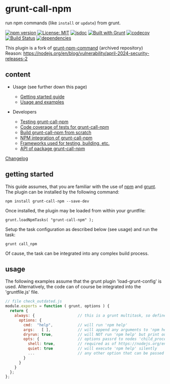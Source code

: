 # grunt-call-npm

run npm commands (like `install` or `update`) from grunt.

[![npm version](https://img.shields.io/npm/v/grunt-call-npm?color=blue)](https://www.npmjs.com/package/grunt-call-npm)
[![License: MIT](https://img.shields.io/badge/License-MIT-blue.svg)](https://opensource.org/licenses/MIT)
[![jsdoc](https://img.shields.io/static/v1?label=jsdoc&message=%20api%20&color=blue)](https://jsdoc.app/)
[![Built with Grunt](https://cdn.gruntjs.com/builtwith.svg)](https://gruntjs.com/)
[![codecov](https://codecov.io/gh/db-developer/grunt-call-npm/branch/master/graph/badge.svg)](https://codecov.io/gh/db-developer/grunt-call-npm)
[![Build Status](https://travis-ci.com/db-developer/grunt-call-npm.svg?branch=master)](https://travis-ci.com/db-developer/grunt-call-npm)
[![dependencies](https://img.shields.io/librariesio/release/npm/grunt-call-npm)](https://libraries.io/)

This plugin is a fork of [grunt-npm-command](https://github.com/unindented/grunt-npm-command) (archived repository)  
Reason: https://nodejs.org/en/blog/vulnerability/april-2024-security-releases-2

## content ##

* Usage (see further down this page)
  * [Getting started guide](#getting-started)
  * [Usage and examples](#usage)

* Developers
  * [Testing grunt-call-npm](docs/grunt.md#testing)
  * [Code coverage of tests for grunt-call-npm](docs/grunt.md#code-coverage)
  * [Build grunt-call-npm from scratch](docs/grunt.md#building)
  * [NPM integration of grunt-call-npm](docs/grunt.md#npm_integration)
  * [Frameworks used for testing, building, etc.](docs/frameworks.md)
  * [API of package grunt-call-npm](docs/api.index.md)

[Changelog](CHANGELOG.md)

## getting started ##

This guide assumes, that you are familiar with the use of
[npm](https://npmjs.com "Homepage of npm") and
[grunt](https://gruntjs.com "Homepage of grunt").  
The plugin can be installed by the following command:

<code>npm install grunt-call-npm --save-dev</code>

Once installed, the plugin may be loaded from within your gruntfile:

<code>grunt.loadNpmTasks( "grunt-call-npm" );</code>

Setup the task configuration as described below (see usage) and run the task:

<code>grunt call_npm</code>

Of cause, the task can be integrated into any complex build process.

## usage ##

The following examples assume that the grunt plugin 'load-grunt-config' is used.
Alternatively, the code can of course be integrated into the 'gruntfile.js' file.  

```javascript
// file check_outdated.js
module.exports = function ( grunt, options ) {
  return {
    always: {                   // this is a grunt multitask, so define a target.
      options: {
        cmd:  "help",           // will run 'npm help'
        args:   [ ],            // will append any arguments to 'npm help'
        dryrun: true,           // will NOT run 'npm help' but print out the 'npm help' command that would have been run
        opts: {                 // options passrd to nodes 'child_process::spawn'
          shell: true,          // required as of https://nodejs.org/en/blog/vulnerability/april-2024-security-releases-2 (default! not required)
          quiet: true           // will execute 'npm help' silently
          ...                   // any other option that can be passed to 'child_process::spawn' 'opts'
        }
      }
    }
  };
};
```
